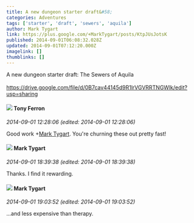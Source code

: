 ```yaml
---
title: A new dungeon starter draft&#58;
categories: Adventures
tags: ['starter', 'draft', 'sewers', 'aquila']
author: Mark Tygart
link: https://plus.google.com/+MarkTygart/posts/KtpJUsJotsK
published: 2014-09-01T06:08:32.028Z
updated: 2014-09-01T07:12:20.000Z
imagelink: []
thumblinks: []
---
```


A new dungeon starter draft: The Sewers of Aquila<br /><br /><a href="https://drive.google.com/file/d/0B7cav44145d9R1lrVGVRRTNGWlk/edit?usp=sharing" class="ot-anchor">https://drive.google.com/file/d/0B7cav44145d9R1lrVGVRRTNGWlk/edit?usp=sharing</a>
<div id='comment z13delagcpr2f1ynk22sizqwevrchveui'>
  <h4><img src='{{site.baseurl}}//images/avatars/105317681442573084626_photo.jpg'> Tony Ferron</h4>
      <p><cite>2014-09-01 12:28:06 (edited: 2014-09-01 12:28:06)</cite></p>
        <p>Good work <span class="proflinkWrapper"><span class="proflinkPrefix">+</span><a class="proflink" href="https://plus.google.com/118088719859349999400" oid="118088719859349999400">Mark Tygart</a></span>. You&#39;re churning these out pretty fast!</p>
</div>
        

<div id='comment z13delagcpr2f1ynk22sizqwevrchveui'>
  <h4><img src='{{site.baseurl}}//images/avatars/118088719859349999400_photo.jpg'> Mark Tygart</h4>
      <p><cite>2014-09-01 18:39:38 (edited: 2014-09-01 18:39:38)</cite></p>
        <p>Thanks. I find it rewarding.</p>
</div>
        

<div id='comment z13delagcpr2f1ynk22sizqwevrchveui'>
  <h4><img src='{{site.baseurl}}//images/avatars/118088719859349999400_photo.jpg'> Mark Tygart</h4>
      <p><cite>2014-09-01 19:03:52 (edited: 2014-09-01 19:03:52)</cite></p>
        <p>...and less expensive than therapy.</p>
</div>
        